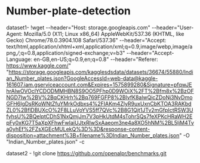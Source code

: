 # Number-plate-detection

dataset1- !wget --header="Host: storage.googleapis.com" --header="User-Agent: Mozilla/5.0 (X11; Linux x86_64) AppleWebKit/537.36 (KHTML, like Gecko) Chrome/78.0.3904.108 Safari/537.36" --header="Accept: text/html,application/xhtml+xml,application/xml;q=0.9,image/webp,image/apng,*/*;q=0.8,application/signed-exchange;v=b3" --header="Accept-Language: en-GB,en-US;q=0.9,en;q=0.8" --header="Referer: https://www.kaggle.com/" "https://storage.googleapis.com/kagglesdsdata/datasets/36674/55880/Indian_Number_plates.json?GoogleAccessId=web-data@kaggle-161607.iam.gserviceaccount.com&Expires=1575899280&Signature=pfqwJEhrAlwOVOclYCDODMMHBN8S9OO5PFhp0D9WOiX%2FT%2Bfm8x%2BzOFNGD7Iw%2BV%2BqCKHrh%2Bq769FGFP8%2BlvfK8alwQicZDoNj3NvDmoGFH6IgDsRKoWNtZfuYMrkOdbxs4%2FIAKm4ZlyR9uxUxnCbKTOA3RAKbdZL0%2BflDBUXcO%2F8LLuVoYVS5ff7QVc%2B8G1Qjt1JTv2mGfpIctRSW3UfyhsU%2BQelptCDhS1NxQmjJm7V3pHkUtdM4sTohrSQs7feXPKcHRaWH2EpFy0xKG7T5aXpXFhwFwIaiUJtxRlwSxAaeom3ne4a8XO5hNM%2BL5ljM4Tva0yhEf%2FZsXGEcMULekQ%3D%3D&response-content-disposition=attachment%3B+filename%3DIndian_Number_plates.json" -O "Indian_Number_plates.json" -c

dataset2 - !git clone https://github.com/openalpr/benchmarks.git
